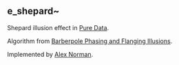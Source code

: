 e_shepard~
---------

Shepard illusion effect in [Pure Data](http://msp.ucsd.edu/software.html).

Algorithm from [Barberpole Phasing and Flanging Illusions](http://www.ntnu.edu/documents/1001201110/1266017954/DAFx-15_submission_67.pdf).

Implemented by [Alex Norman](http://www.x37v.info).
